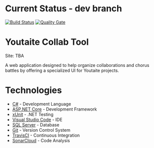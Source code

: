 # Current Status - dev branch

[![Build Status](https://travis-ci.org/jamesdinht/youtaite-collab.svg?branch=dev)](https://travis-ci.org/jamesdinht/youtaite-collab) [![Quality Gate](https://sonarcloud.io/api/badges/gate?key=youtaite-collab)](https://sonarcloud.io/dashboard?id=youtaite-collab/dashboard/index/youtaite-collab)

# Youtaite Collab Tool
Site: TBA 

A web application designed to help organize collaborations and chorus battles by offering a specialized UI for Youtaite projects.


# Technologies
- [C#](https://docs.microsoft.com/en-us/dotnet/csharp/) - Development Language
- [ASP.NET Core](https://www.microsoft.com/net/learn/get-started/windows) - Development Framework
- [xUnit](http://xunit.github.io/docs/getting-started-dotnet-core) - .NET Testing
- [Visual Studio Code](https://code.visualstudio.com) - IDE
- [SQL Server](https://www.microsoft.com/en-us/sql-server/sql-server-2017) - Database
- [Git](https://git-scm.com) - Version Control System
- [TravisCI](https://travis-ci.org) - Continuous Integration
- [SonarCloud](https://about.sonarcloud.io) - Code Analysis